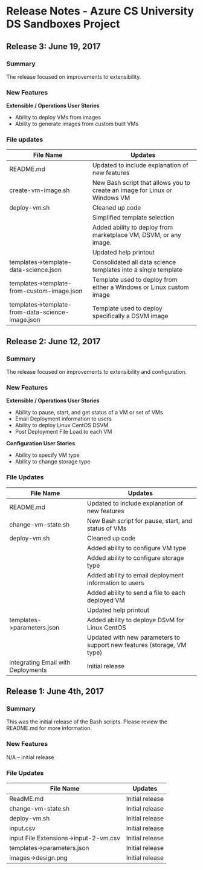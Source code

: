 # Release Notes - Azure CS University DS Sandboxes Project

## Release 3: June 19, 2017

### Summary

The release focused on improvements to extensibility.

### New Features

**Extensible / Operations User Stories**

* Ability to deploy VMs from images
* Ability to generate images from custom built VMs

### File updates

File Name							| Updates
---------------------------			| --------- 
README.md 							| Updated to include explanation of new features
create-vm-image.sh 					| New Bash script that allows you to create an image for Linux or Windows VM
deploy-vm.sh 						| Cleaned up code 
									| Simplified template selection 
									| Added ability to deploy from marketplace VM, DSVM, or any image. 
									| Updated help printout
templates->template-data-science.json 		| Consolidated all data science templates into a single template
templates->template-from-custom-image.json 	| Template used to deploy from either a Windows or Linux custom image
templates->template-from-data-science-image.json | Template used to deploy specifically a DSVM image

## Release 2: June 12, 2017

### Summary

The release focused on improvements to extensibility and configuration.

### New Features

**Extensible / Operations User Stories**
* Ability to pause, start, and get status of a VM or set of VMs
* Email Deployment information to users
* Ability to deploy Linux CentOS DSVM
* Post Deployment File Load to each VM

**Configuration User Stories**
* Ability to specify VM type
* Ability to change storage type

### File Updates

File Name							| Updates
---------------------------			| --------- 
README.md 							| Updated to include explanation of new features
change-vm-state.sh					| New Bash script for pause, start, and status of VMs 
deploy-vm.sh						| Cleaned up code
									| Added ability to configure VM type
									| Added ability to configure storage type
									| Added ability to email deployment information to users
									| Added ability to send a file to each deployed VM
									| Updated help printout
templates->parameters.json			| Added ability to deploye DSvM for Linux CentOS
									| Updated with new parameters to support new features (storage, VM type)
integrating Email with Deployments 	| Initial release

## Release 1: June 4th, 2017

### Summary

This was the initial release of the Bash scripts.  Please review the README.md for more information.

### New Features

N/A – initial release

### File Updates

File Name								| Updates
---------------------------------------	| --------- 
ReadME.md 								| Initial release
change-vm-state.sh						| Initial release
deploy-vm.sh							| Initial release
input.csv								| Initial release
input File Extensions->input-2-vm.csv	| Initial release
templates->parameters.json				| Initial release
images->design.png						| Initial release
